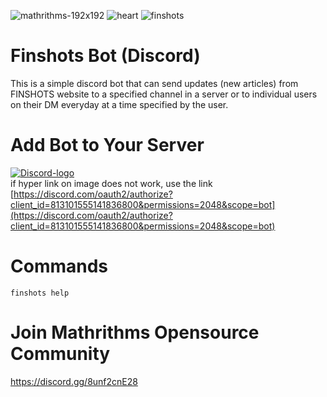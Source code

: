 ![mathrithms-192x192](https://user-images.githubusercontent.com/40313233/110236295-01918e80-7f5b-11eb-840f-e694648bd298.png)
![heart](https://user-images.githubusercontent.com/40313233/110236578-88933680-7f5c-11eb-942f-ab32f46499d8.png)
![finshots](https://user-images.githubusercontent.com/40313233/110236596-9cd73380-7f5c-11eb-8dcd-d7e1ac3fb49e.png)


# Finshots Bot (Discord) 
This is a simple discord bot that can send updates (new articles) from FINSHOTS website to a specified channel in a server or to individual users on their DM everyday at a time specified by the user.

# Add Bot to Your Server 
[![Discord-logo](https://user-images.githubusercontent.com/40313233/110236753-a01eef00-7f5d-11eb-9ef5-06e38575a875.png)](https://discord.com/oauth2/authorize?client_id=813101555141836800&permissions=2048&scope=bot) <br>
if hyper link on image does not work, use the link [https://discord.com/oauth2/authorize?client_id=813101555141836800&permissions=2048&scope=bot](https://discord.com/oauth2/authorize?client_id=813101555141836800&permissions=2048&scope=bot)

# Commands
```
finshots help
```

# Join Mathrithms Opensource Community
https://discord.gg/8unf2cnE28
